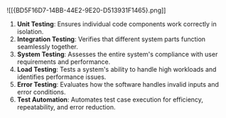 ![[{BD5F16D7-14BB-44E2-9E20-D513931F1465}.png]]

1. **Unit Testing**: Ensures individual code components work correctly in isolation. 
2. **Integration Testing**: Verifies that different system parts function seamlessly together.
3. **System Testing**: Assesses the entire system's compliance with user requirements and performance.
4. **Load Testing**: Tests a system's ability to handle high workloads and identifies performance issues.
5. **Error Testing**: Evaluates how the software handles invalid inputs and error conditions.
6. **Test Automation**: Automates test case execution for efficiency, repeatability, and error reduction.